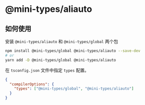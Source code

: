 # @mini-types/aliauto

## 如何使用

安装 `@mini-types/aliauto` 和 `@mini-types/global` 两个包

```sh
npm install @mini-types/global @mini-types/aliauto --save-dev
# or
yarn add -D @mini-types/global @mini-types/aliauto
```

在 `tsconfig.json` 文件中指定 `types` 配置。

```json
{
  "compilerOptions": {
    "types": ["@mini-types/global", "@mini-types/aliauto"]
  }
}
```

